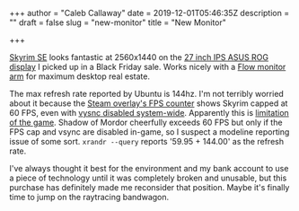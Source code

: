 +++
author = "Caleb Callaway"
date = 2019-12-01T05:46:35Z
description = ""
draft = false
slug = "new-monitor"
title = "New Monitor"

+++


[Skyrim SE](https://www.protondb.com/app/489830) looks fantastic at 2560x1440 on the [27 inch IPS ASUS ROG display](https://www.amazon.com/gp/product/B07HZSBW7V/ref=ppx_yo_dt_b_asin_title_o01_s00?ie=UTF8&psc=1) I picked up in a Black Friday sale. Works nicely with a [Flow monitor arm](https://www.hermanmiller.com/products/accessories/technology-support/flo-monitor-arms/) for maximum desktop real estate.

The max refresh rate reported by Ubuntu is 144hz. I'm not terribly worried about it because the [Steam overlay's FPS counter](https://ccm.net/faq/40667-how-to-display-the-in-game-fps-counter-on-steam) shows Skyrim capped at 60 FPS, even with [vysnc disabled system-wide](https://www.reddit.com/r/linux_gaming/comments/bmlywm/important_tips_for_steamplayprotondxvk_on_nvidia/). Apparently this is [limitation of the game](https://steamcommunity.com/app/489830/discussions/0/312265589446946685/). Shadow of Mordor cheerfully exceeds 60 FPS but only if the FPS cap and vsync are disabled in-game, so I suspect a modeline reporting issue of some sort. `xrandr --query` reports '59.95 + 144.00' as the refresh rate.

I've always thought it best for the environment and my bank account to use a piece of technology until it was completely broken and unusable, but this purchase has definitely made me reconsider that position. Maybe it's finally time to jump on the raytracing bandwagon.

